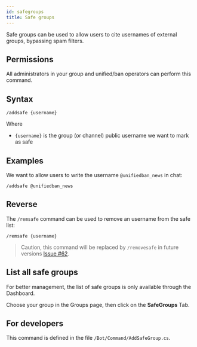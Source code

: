 ```yaml
---
id: safegroups
title: Safe groups
---
```


Safe groups can be used to allow users to cite usernames of external groups, bypassing spam filters.

## Permissions
All administrators in your group and unified/ban operators can perform this command.

## Syntax
```
/addsafe {username}
```

Where 
- `{username}` is the group (or channel) public username we want to mark as safe

## Examples
We want to allow users to write the username `@unifiedban_news` in chat:

```
/addsafe @unifiedban_news
```

## Reverse
The `/remsafe` command can be used to remove an username from the safe list:

```
/remsafe {username}
```

> Caution, this command will be replaced by `/removesafe` in future versions
> [Issue #62](https://github.com/unified-ban/Terminal/issues/62).

## List all safe groups
For better management, the list of safe groups is only available through the Dashboard.

Choose your group in the Groups page, then click on the **SafeGroups** Tab.

## For developers
This command is defined in the file `/Bot/Command/AddSafeGroup.cs`.
